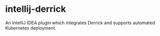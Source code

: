 # intellij-derrick
An IntelliJ IDEA plugin which integrates Derrick and supports automated Kubernetes deployment.
